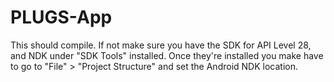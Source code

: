 # PLUGS-App

This should compile.  If not make sure you have the SDK for API Level 28, and NDK under "SDK Tools" installed.  Once they're installed you make have to go to "File" > "Project Structure" and set the Android NDK location.
